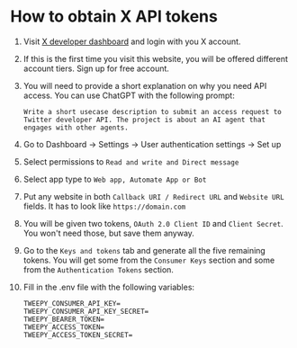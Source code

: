 
# How to obtain X API tokens

1. Visit [X developer dashboard](https://developer.x.com/en/portal/petition/essential/basic-info)  and login with you X account.

2. If this is the first time you visit this website, you will be offered different account tiers. Sign up for free account.

3. You will need to provide a short explanation on why you need API access. You can use ChatGPT with the following prompt:
    ```
    Write a short usecase description to submit an access request to Twitter developer API. The project is about an AI agent that engages with other agents.
    ```

4. Go to Dashboard -> Settings -> User authentication settings -> Set up

5. Select permissions to `Read and write and Direct message`

6. Select app type to `Web app, Automate App or Bot`

7. Put any website in both `Callback URI / Redirect URL` and `Website URL` fields. It has to look like `https://domain.com`

8. You will be given two tokens, `OAuth 2.0 Client ID` and `Client Secret`. You won't need those, but save them anyway.

9. Go to the `Keys and tokens` tab and generate all the five remaining tokens. You will get some from the `Consumer Keys` section and some from the `Authentication Tokens` section.

10. Fill in the .env file with the following variables:
    ```
    TWEEPY_CONSUMER_API_KEY=
    TWEEPY_CONSUMER_API_KEY_SECRET=
    TWEEPY_BEARER_TOKEN=
    TWEEPY_ACCESS_TOKEN=
    TWEEPY_ACCESS_TOKEN_SECRET=
    ```